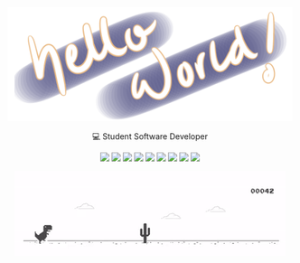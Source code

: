 <p align="center"> <img src="/assets/helo-banner.png"> </p>

<p align="center"> 💻 Student Software Developer </p>

<p align="center">
<img width="50px" src="https://cdn.jsdelivr.net/gh/devicons/devicon/icons/vscode/vscode-original.svg" />
<img width="50px" src="https://cdn.jsdelivr.net/gh/devicons/devicon/icons/ruby/ruby-original.svg" />
<img width="50px" src="https://cdn.jsdelivr.net/gh/devicons/devicon/icons/rails/rails-plain.svg" />
<img width="50px" src="https://cdn.jsdelivr.net/gh/devicons/devicon/icons/postgresql/postgresql-plain.svg" />
<img width="50px" src="https://cdn.jsdelivr.net/gh/devicons/devicon/icons/javascript/javascript-plain.svg" />
<img width="50px" src="https://cdn.jsdelivr.net/gh/devicons/devicon/icons/react/react-original.svg" />
<img width="50px" src="https://cdn.jsdelivr.net/gh/devicons/devicon/icons/html5/html5-plain.svg" />
<img width="50px" src="https://cdn.jsdelivr.net/gh/devicons/devicon/icons/css3/css3-plain.svg" />
<img width="50px" src="https://cdn.jsdelivr.net/gh/devicons/devicon/icons/bootstrap/bootstrap-plain.svg" />

</p>

<p align="center">
  <img src="/assets/Dino_non-birthday_version.gif"/>
</p>

<!--

<p align="center"> 🎮 Indie Game Design </p>
<p align="center"> 🎨 Digital Painting </p>
<p align="center"> 📷 Instant Photography </p>


**gracemanzon/gracemanzon** is a ✨ _special_ ✨ repository because its `README.md` (this file) appears on your GitHub profile.

Here are some ideas to get you started:

- 🔭 I’m currently working on ...
- 🌱 I’m currently learning ...
- 👯 I’m looking to collaborate on ...
- 🤔 I’m looking for help with ...
- 💬 Ask me about ...
- 📫 How to reach me: ...
- 😄 Pronouns: ...
- ⚡ Fun fact: ...
-->
